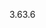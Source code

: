 <span data-ttu-id="1e56b-101">3.6</span><span class="sxs-lookup"><span data-stu-id="1e56b-101">3.6</span></span>